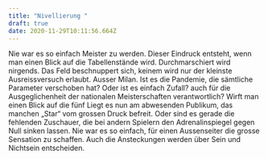 ```yaml
---
title: "Nivellierung "
draft: true
date: 2020-11-29T10:11:56.664Z
---
```

Nie war es so einfach Meister zu werden. Dieser Eindruck entsteht, wenn man einen Blick auf die Tabellenstände wird. Durchmarschiert wird nirgends. Das Feld beschnuppert sich, keinem wird nur der kleinste Ausreissversuch erlaubt. Ausser Milan. Ist es  die Pandemie, die sämtliche Parameter verschoben hat? Oder ist es einfach Zufall? auch für die Ausgeglichenheit der nationalen Meisterschaften verantwortlich? Wirft man einen Blick auf die fünf Liegt es nun am abwesenden Publikum, das manchen „Star“ vom grossen Druck befreit. Oder sind es gerade die fehlenden Zuschauer, die bei andern Spielern den Adrenalinspiegel gegen Null sinken lassen. Nie war es so einfach, für einen Aussenseiter die grosse Sensation zu schaffen. Auch die Ansteckungen werden über Sein und Nichtsein entscheiden.